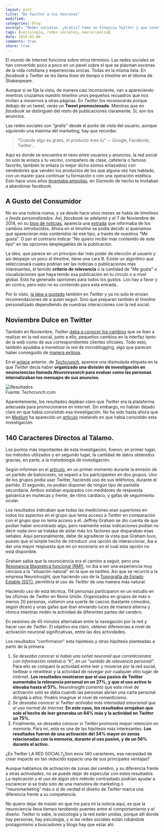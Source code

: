 ```yaml
---
layout: post
title: "De Twitter a tus neuronas"
modified:
categories: blog
excerpt: "Redes sociales. ¿Gratis? Como se financia Twitter y que investigaciones se han realizado para determinar si enviar un tweet y ver anuncios realmente conecta con el usuario."
tags: [sociología, redes sociales, neurociencia]
date: 2015-02-06
comments: true
share: true
---
```


El mundo de Internet funciona sobre otros términos. Las redes sociales se han convertido poco a poco en un panel sobre el que se plasman escenas de la vida cotidiana y experiencias únicas. Todas en la misma lista. En *facebook* y *Twitter* se les llama *linea de tiempo* o *timeline* en el idioma de Shakespeare.

Aunque si se fija la vista, de manera casi inconsciente, van a apareciendo mientras cruzamos nuestro *timeline* unos pequeños recuadros que nos invitan a movernos a otras páginas. En *Twitter* los reconocerás porque debajo de un tweet, verás un **Tweet promocionado**. Mientras que en *facebook* se distinguen del resto de publicaciones claramente. Sí, son los anuncios.

Las redes sociales son *"gratis"* desde el punto de vista del usuario, aunque siguiendo una máxima del marketing, hay que recordar:

> "Cuando algo es gratis, el producto eres tú" -- Google, Facebook, Twitter...

Aquí es donde se encuentra el nexo entre usuarios y anuncios, la red social no solo te enlaza a tu vecino, compañero de clase, cafetería o famoso favorito, también te enlaza (o mejor dicho somos enlazados) con vendedores que venden los productos de los que alguna vez has hablado, con un master para continuar tu formación o con una operación estética. Esto hace unos años [levantaba ampollas](http://gizmodo.com/5827703/facebook-now-wants-to-put-ads-in-your-personal-feed), en Gizmodo de hecho te invitaban a abandonar facebook.

## A Gusto del Consumidor

No es una noticia nueva, y ya desde hace unos meses se habla de *timelines o feeds personalizados*. Así, *facebook* se adelantó y el 7 de Noviembre de 2014, en su [blog de noticias](http://newsroom.fb.com), aparecía una [entrada](http://newsroom.fb.com/news/2014/11/news-feed-fyi-more-ways-to-control-what-you-see-in-your-news-feed/) que informaba de los cambios introducidos. Ahora en el *timeline* se podía decidir si queríamos que aparecieran más contenidos de ese tipo, a través de nuestros "Me gusta". O por el contrario indicar "No quiero recibir más contenido de este tipo" en las opciones desplegables de la publicación.

La idea, que parece en un principio dar más poder de elección al usuario y así despejar un poco el *timeline*, tiene una cara B. Existe un algoritmo que seleccionará cuales podrían ser las noticias o publicaciones más interesantes, el temido **criterio de relevancia** o la cantidad de "Me gusta" o visualizaciones que haya tenido esa publicación en tu circulo o a nivel global. Esto ha generado opiniones para todos los gustos. Los hay a favor y en contra, pero esto no es contenido para esta entrada.

Por lo visto, [la idea a gustado](http://blog.paper.li/2014/11/17/week-social-media-towards-personalized-feeds-twitter-facebook/) también en *Twitter* y ya no solo te envían recomendaciones de a quien seguir. Sino que preparan también el *timeline* personalizado dependiendo de nuestras interacciones con la red social.

## Noviembre Dulce en Twitter

También en Noviembre, *Twitter* [daba a conocer los cambios](http://techcrunch.com/2014/11/12/twitter-instant-timeline/) que se iban a realizar en la red social, junto a ello, pequeños cambios en la interfaz tanto de la web como de sus correspondientes clientes oficiales. Todo esto, también ayudaba a monetizar la red de microblogging, algo que parecen haber conseguido de [manera exitosa](https://medium.com/backchannel/how-twitter-found-its-money-mojo-1d170e3df985).

En el [enlace](http://techcrunch.com/2014/11/12/twitter-instant-timeline/) anterior, de [*Techcrunch*](http://techcrunch.com), aparece una disimulada etiqueta en la que *Twitter* decía haber **organizado una división de investigación en neurociencias llamada *Neuroresearch* para evaluar como las personas internalizaban los mensajes de sus anuncios**.

![Resultados](https://tctechcrunch2011.files.wordpress.com/2014/11/twitter-research-results.png?w=680&h=375)  
Fuente: Techcrunch.com

Aparentemente, los resultados dejaban claro que *Twitter* era la plataforma adecuada para promocionarse en internet. Sin embargo, no habían dejado claro en que había consistido esa investigación. No ha sido hasta ahora que en [*Medium*](http://medium.com) ha aparecido un [artículo](https://medium.com/backchannel/this-is-your-brain-on-twitter-cac0725cea2b) relatando en que había consistido esta investigación.

## 140 Caracteres Directos al Tálamo.

Los puntos más importantes de esta investigación, fueron; en primer lugar, los métodos utilizados y en segundo lugar, la cantidad de datos obtenidos gracias, en parte, a la metodología de investigación.

Según informan en el [artículo](https://medium.com/backchannel/this-is-your-brain-on-twitter-cac0725cea2b), en un primer momento durante la emisión de un partido de baloncesto, se separó a los participantes en dos grupos. Uno de los grupos podía usar Twitter, haciendo uso de sus teléfonos, durante el partido. El segundo, no podían disponer de ningún tipo de pantalla secundaria. Ambos estaban equipados con medidores de respuesta galvánica en muñecas y frente, de ritmo cardíaco, y gafas de seguimiento ocular.

Los resultados indicaban que todas las mediciones eran superiores en todos los aspectos en el grupo que tenía acceso a *Twitter* en comparación con el grupo que no tenía acceso a él. Jeffrey Graham se dio cuenta de que podían haber encontrado algo, pero realmente estas indicaciones podían no decir nada sino se trataba de aislar más los factores que disparaban esas señales. Aquí personalmente, debe de agradecer la vista que Graham tuvo, puesto que el simple hecho de introducir una opción de interaccionar, iba a dar una mayor respuesta que en un escenario en el cual esta opción no está disponible.

Graham sabía que la neurociencia era el camino a seguir, pero una [Resonancia Magnetica funcional (RMf)](https://es.wikipedia.org/wiki/Imagen_por_resonancia_magnética_funcional), no iba a ser una experiencia muy cercana a la "situación natural" en la que se *twittea*. Así que se recurrió a la empresa NeuroInsight, que haciendo uso de la [Topografía de Estado Estable (SST)](https://en.wikipedia.org/wiki/Steady_state_topography), permitiría el uso de *Twitter* de una manera más natural.

Haciendo uso de esta técnica, 114 personas participaron en un estudio en las oficinas de *Twitter* en Reino Unido. Organizados en grupos de más o menos 20 personas, vistieron una suerte de cascos (bastante cómodos, según dicen) y unas gafas que iban enviando luces de manera alterna y rítmica mientras miden la actividad de diferentes partes del cerebro.

En sesiones de 45 minutos alternaban entre la navegación por la red y hacer uso de *Twitter*. El objetivo era claro, obtener diferencias a nivel de activación neuronal significativas, entre las dos actividades.

Los resultados "confirmaron" esta hipótesis y otras hipótesis planteadas a partir de la primera.

1. *Se deseaba conocer si había una señal neuronal que correlacionara con información relativa a "ti", en un "sentido de relevancia personal".* Para ello se comparó la actividad entre leer y moverse por la red social, twittear o retwittear y la actividad de navegar por cualquier otro lugar de internet. **Los resultados mostraron que el uso pasivo de Twitter aumentaba la relevancia personal en un 27%, y que el uso activo lo elevaba hasta el 51%.** NeuroInsight comentó que este nivel de activación solo se daba cuando las personas abrían una carta personal dirigida a ellos. Podéis imaginar el nivel de romanticismo.
2. *Se deseaba conocer si Twitter activaba más intensidad emocional que el uso normal de Internet.* **En este caso, los resultados arrojaban que solo el hecho de leer generaba un 64% más y la actividad en *Twitter* un 75%.**
3. Finalmente, *se deseaba conocer si Twitter promovía mayor retención en memoria.* Para mí, esta es una de las hipótesis más interesantes. **Los resultados fueron de una activación del 34% mayor en zonas relacionadas con la memoria, durante el uso pasivo, y de un 56% durante el activo.**

¿Es Twitter LA RED SOCIAL?¿Son esos 140 caracteres, esa necesidad de crear impacto en tan reducido espacio una de sus principales ventajas?

Aunque hablamos de activación de zonas del cerebro, y su diferencia frente a otras actividades, no se puede dejar de especular con estos resultados. La replicación y el uso de algún otro método contrastado podrían ayudar a esclarecer si se trata solo de una maniobra de marketing o "neuromarketing" más o si de verdad el diseño de *Twitter* marca una diferencia frente a su competencia.

No quiero dejar de insistir en que me para mí la noticia aquí, es que la neurociencia lleva tiempo tendiendo puentes entre el comportamiento y el diseño. *Twitter* lo sabe, la psicología y la red están unidas, porque allí donde hay personas, hay psicología, y si las redes sociales están robándole protagonismo a buscadores y blogs hay que estar ahí.
